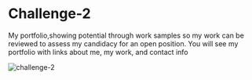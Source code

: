 # Challenge-2
My portfolio,showing potential through work samples so my work can be reviewed to assess my candidacy for an open position.
You will see my portfolio with links about me, my work, and contact info 

![challenge-2](https://user-images.githubusercontent.com/127154382/228955408-16ae4d7d-bc4a-4b85-8bff-c8d60ff81530.jpg)
